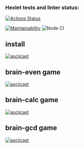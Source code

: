 ### Hexlet tests and linter status:
[![Actions Status](https://github.com/ava239/frontend-project-lvl1/workflows/hexlet-check/badge.svg)](https://github.com/ava239/frontend-project-lvl1/actions)


[![Maintainability](https://api.codeclimate.com/v1/badges/398896e0b0f92fb5ea1f/maintainability)](https://codeclimate.com/github/ava239/frontend-project-lvl1/maintainability)
![Node CI](https://github.com/ava239/frontend-project-lvl1/workflows/Node%20CI/badge.svg)

## install
[![asciicast](https://asciinema.org/a/B7E73fvfu7zvn0SCgHHxqHYW2.svg)](https://asciinema.org/a/B7E73fvfu7zvn0SCgHHxqHYW2)
## brain-even game
[![asciicast](https://asciinema.org/a/D1l1N37dLaXjxVOYD6dnOcYD4.svg)](https://asciinema.org/a/D1l1N37dLaXjxVOYD6dnOcYD4)
## brain-calc game
[![asciicast](https://asciinema.org/a/7nmvwZXRLyMFAidQkrkcvNOwE.svg)](https://asciinema.org/a/7nmvwZXRLyMFAidQkrkcvNOwE)
## brain-gcd game
[![asciicast](https://asciinema.org/a/2qqEOHE2t4ZW97Wo2RBP0VcSU.svg)](https://asciinema.org/a/2qqEOHE2t4ZW97Wo2RBP0VcSU)